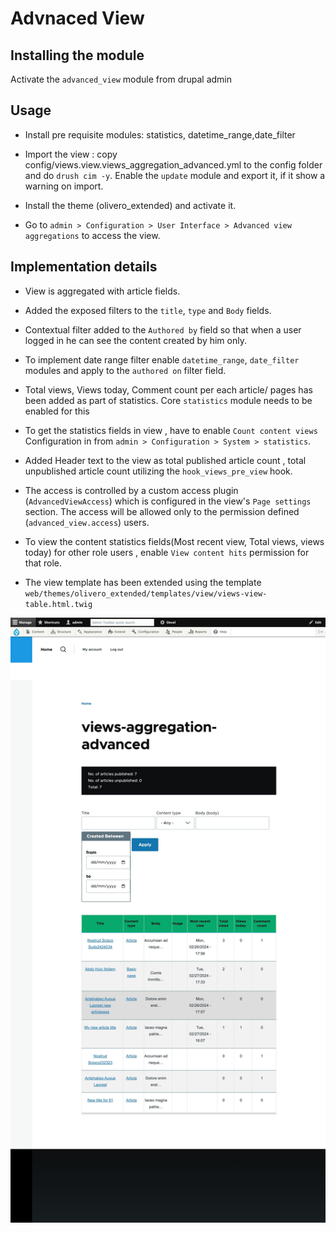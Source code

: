 # Advnaced View

## Installing the module 

Activate the `advanced_view` module from drupal admin

## Usage

- Install pre requisite modules: statistics, datetime_range,date_filter 

- Import the view : copy config/views.view.views_aggregation_advanced.yml to the config folder and do `drush cim -y`. Enable the `update` module and export it, if it show a warning on import.

- Install the theme (olivero_extended) and activate it.

- Go to `admin > Configuration > User Interface > Advanced view aggregations` to access the view.



## Implementation details

-  View is aggregated with article fields.

-  Added the exposed filters to the `title`, `type` and `Body` fields.

- Contextual filter added to the `Authored by` field so that when a user logged in he can see the content created by him only.

- To implement date range filter enable `datetime_range`, `date_filter` modules and apply to the `authored on` filter field.

- Total views, Views today, Comment count per each article/ pages has been added as part of statistics. Core `statistics` module needs to be enabled for this

- To get the statistics fields in view , have to enable `Count content views` Configuration in from `admin > Configuration > System > statistics`.

- Added Header text to the view as total published article count , total unpublished article count utilizing the `hook_views_pre_view` hook.

- The access is controlled by a custom access plugin (`AdvancedViewAccess`) which is configured in the view's `Page settings` section. The access will be allowed only to the permission defined (`advanced_view.access`) users.

- To view the content statistics fields(Most recent view, Total views, views today) for other role users , enable `View content hits` permission for that role.

- The view template has been extended using the template `web/themes/olivero_extended/templates/view/views-view-table.html.twig` 


![Alt text](ss.png)
